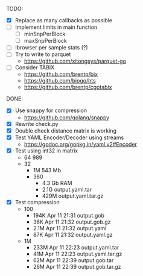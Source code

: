 TODO:
- [X] Replace as many callbacks as possible
- [ ] Implement limits in main function
    - [ ] minSnpPerBlock
    - [ ] maxSnpPerBlock
- [ ] Ibrowser per sample stats (?)
- [ ] Try to write to parquet
    - https://github.com/xitongsys/parquet-go
- [ ] Consider TABIX
    - https://github.com/brentp/bix
    - https://github.com/biogo/hts
    - https://github.com/brentp/cgotabix

DONE:
- [X] Use snappy for compression
    - https://github.com/golang/snappy
- [x] Rewrite check.py
- [x] Double check distance matrix is working
- [x] Test YAML Encoder/Decoder using streams
    - https://godoc.org/gopkg.in/yaml.v2#Encoder
- [x] Test using int32 in matrix
    - 64 989
    - 32
        - 1M 543 Mb
        - 360
            - 4.3 Gb RAM
            - 2.1G output.yaml.tar
            - 429M output.yaml.tar.gz
- [X] Test compression
    - 100
        - 194K Apr 11 21:31 output.gob
        -  36K Apr 11 21:32 output.gob.gz
        - 2.1M Apr 11 21:32 output.yaml
        -  87K Apr 11 21:32 output.yaml.gz
    - 1M
        - 233M Apr 11 22:23 output.yaml.tar
        -  41M Apr 11 22:23 output.yaml.tar.gz
        -  62M Apr 11 22:39 output.gob.tar
        -  26M Apr 11 22:39 output.gob.tar.gz
